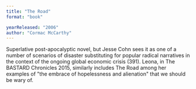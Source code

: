 ```yaml
---
title: "The Road"
format: "book"

yearReleased: "2006"
author: "Cormac McCarthy"
---
```

Superlative post-apocalyptic novel, but Jesse Cohn sees it  as one of a number of scenarios of disaster substituting for popular radical  narratives in the context of the ongoing global economic crisis (391). Leona, in The BASTARD Chronicles 2015, similarly includes The Road among her  examples of "the embrace of hopelessness and alienation" that we should be wary  of.
 